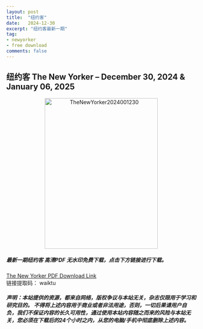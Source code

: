 ```yaml
---
layout: post
title:  "纽约客"
date:   2024-12-30
excerpt: "纽约客最新一期"
tag:
- newyorker 
- free download
comments: false
---
```


## 纽约客 The New Yorker – December 30, 2024 & January 06, 2025

<div align="center">
<img src="https://i.postimg.cc/QtGWCN99/The-New-Yorker-December-30-2024-January-6-2025-00.png" alt="TheNewYorker2024001230" border="0" width = 300 height = 400 /> 
</div>


 <h5>最新一期纽约客 高清PDF 无水印免费下载，点击下方链接进行下载。 </h5>
 
<a href="https://wwfh.lanzout.com/ibmKR2je3qlg">The New Yorker PDF Download Link</a>  
<br/>
链接提取码： waiktu
 
##### 声明：本站提供的资源，都来自网络，版权争议与本站无关，杂志仅限用于学习和研究目的。 不得将上述内容用于商业或者非法用途，否则，一切后果请用户自负，我们不保证内容的长久可用性，通过使用本站内容随之而来的风险与本站无关，您必须在下载后的24个小时之内，从您的电脑/手机中彻底删除上述内容。
